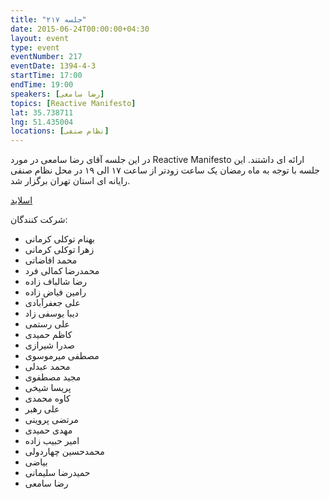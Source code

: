 ```yaml
---
title: "جلسه ۲۱۷"
date: 2015-06-24T00:00:00+04:30
layout: event
type: event
eventNumber: 217
eventDate: 1394-4-3
startTime: 17:00
endTime: 19:00
speakers: [رضا سامعی]
topics: [Reactive Manifesto]
lat: 35.738711
lng: 51.435004
locations: [نظام صنفی]
---
```

در این جلسه آقای رضا سامعی در مورد Reactive Manifesto ارائه ای داشتند.
این جلسه با توجه به ماه رمضان یک ساعت زودتر از ساعت ۱۷ الی ۱۹ در محل نظام صنفی رایانه ای استان تهران برگزار شد.

[اسلاید](/events/presentations/217/theReactiveManifesto.pdf)  

شرکت کنندگان: 
* بهنام توکلی کرمانی
* زهرا توکلی کرمانی
* محمد افاضاتی
* محمدرضا کمالی فرد
* رضا شالباف زاده
* رامین فیاض زاده
* علی جعفرآبادی
* دیبا یوسفی زاد
* علی رستمی
* کاظم حمیدی
* صدرا شیرازی
* مصطفی میرموسوی
* محمد عبدلی
* مجید مصطفوی
* پریسا شیخی
* کاوه محمدی
* علی رهبر
* مرتضی پروینی
* مهدی حمیدی
* امیر حبیب زاده
* محمدحسین چهاردولی
* بیاضی
* حمیدرضا سلیمانی
* رضا سامعی
